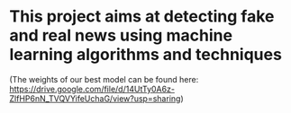 # This project aims at detecting fake and real news using machine learning algorithms and techniques
(The weights of our best model can be found here: https://drive.google.com/file/d/14UtTy0A6z-ZlfHP6nN_TVQVYifeUchaG/view?usp=sharing)
